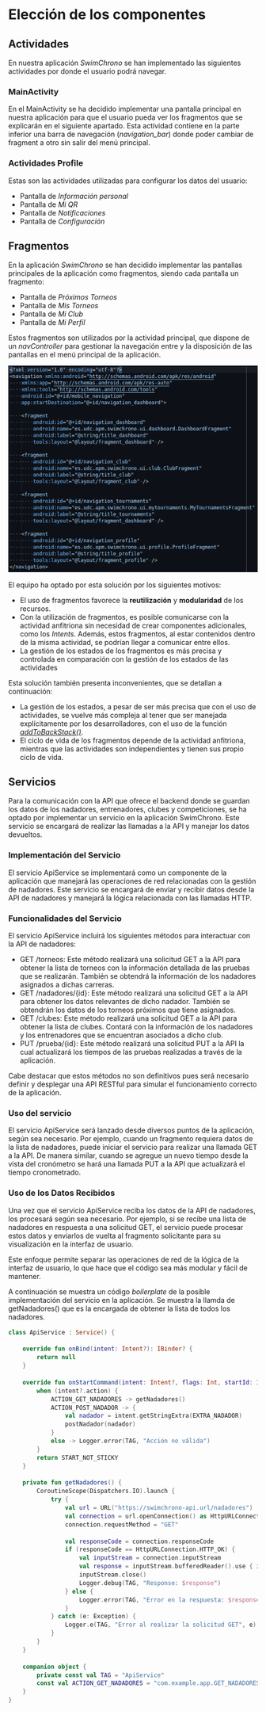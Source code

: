 # Elección de los componentes

## Actividades

<!--  Intro -->

En nuestra aplicación _SwimChrono_ se han implementado las siguientes actividades por donde el usuario podrá navegar.


<!--  Actividad principal -->

### MainActivity

En el MainActivity se ha decidido implementar una pantalla principal en nuestra aplicación para que el usuario pueda ver los fragmentos que se explicarán en el siguiente apartado. Esta actividad contiene en la parte inferior una barra de navegación (*navigation_bar*) donde poder cambiar de fragment a otro sin salir del menú principal.

<!-- Cada unha das opcións de perfil -->
### Actividades Profile

Estas son las actividades utilizadas para configurar los datos del usuario:

- Pantalla de _Información personal_
- Pantalla de _Mi QR_
- Pantalla de _Notificaciones_
- Pantalla de _Configuración_


<!-- Cronómetro... para más adelante XD-->

## Fragmentos

En la aplicación _SwimChrono_ se han decidido implementar las pantallas
principales de la aplicación como fragmentos, siendo cada pantalla un fragmento:

- Pantalla de _Próximos Torneos_
- Pantalla de _Mis Torneos_
- Pantalla de _Mi Club_
- Pantalla de _Mi Perfil_

Estos fragmentos son utilizados por la actividad principal, que dispone de un
_navController_ para gestionar la navegación entre y la disposición de las
pantallas en el menú principal de la aplicación.

![Fragmentos usados en la configuración de la navegación](../images/components/fragments.png)

El equipo ha optado por esta solución por los siguientes motivos:

- El uso de fragmentos favorece la **reutilización** y **modularidad** de los
recursos.
- Con la utilización de fragmentos, es posible comunicarse con la actividad
anfitriona sin necesidad de crear componentes adicionales, como los _Intents_.
Además, estos fragmentos, al estar contenidos dentro de la misma actividad, se
podrían llegar a comunicar entre ellos.
- La gestión de los estados de los fragmentos es más precisa y controlada en
comparación con la gestión de los estados de las actividades

Esta solución también presenta inconvenientes, que se detallan a continuación:

- La gestión de los estados, a pesar de ser más precisa que con el uso de
actividades, se vuelve más compleja al tener que ser manejada explícitamente
por los desarrolladores, con el uso de la función [_addToBackStack()_][backstack].
- El ciclo de vida de los fragmentos depende de la actividad anfitriona, mientras
que las actividades son independientes y tienen sus propio ciclo de vida.

## Servicios

<!-- Acceso a API como servicio-->
Para la comunicación con la API que ofrece el backend donde se guardan los datos de los nadadores, entrenadores, clubes y competiciones, se ha optado por implementar un servicio en la aplicación SwimChrono. Este servicio se encargará de realizar las llamadas a la API y manejar los datos devueltos.

### Implementación del Servicio

El servicio ApiService se implementará como un componente de la aplicación que manejará las operaciones de red relacionadas con la gestión de nadadores. Este servicio se encargará de enviar y recibir datos desde la API de nadadores y manejará la lógica relacionada con las llamadas HTTP.

### Funcionalidades del Servicio

El servicio ApiService incluirá los siguientes métodos para interactuar con la API de nadadores:

- GET /torneos: Este método realizará una solicitud GET a la API para obtener la lista de torneos con la información detallada de las pruebas que se realizarán. También se obtendrá la información de los nadadores asignados a dichas carreras.
- GET /nadadores/{id}: Este método realizará una solicitud GET a la API para obtener los datos relevantes de dicho nadador. También se obtendrán los datos de los torneos próximos que tiene asignados.
- GET /clubes: Este método realizará una solicitud GET a la API para obtener la lista de clubes. Contará con la información de los nadadores y los entrenadores que se encuentran asociados a dicho club.
- PUT /prueba/{id}: Este método realizará una solicitud PUT a la API la cual actualizará los tiempos de las pruebas realizadas a través de la aplicación.

Cabe destacar que estos métodos no son definitivos pues será necesario definir y desplegar una API RESTful para simular el funcionamiento correcto de la aplicación.

### Uso del servicio

El servicio ApiService será lanzado desde diversos puntos de la aplicación, según sea necesario. Por ejemplo, cuando un fragmento requiera datos de la lista de nadadores, puede iniciar el servicio para realizar una llamada GET a la API. De manera similar, cuando se agregue un nuevo tiempo desde la vista del cronómetro se hará una llamada PUT a la API que actualizará el tiempo cronometrado.

### Uso de los Datos Recibidos

Una vez que el servicio ApiService reciba los datos de la API de nadadores, los procesará según sea necesario. Por ejemplo, si se recibe una lista de nadadores en respuesta a una solicitud GET, el servicio puede procesar estos datos y enviarlos de vuelta al fragmento solicitante para su visualización en la interfaz de usuario.

Este enfoque permite separar las operaciones de red de la lógica de la interfaz de usuario, lo que hace que el código sea más modular y fácil de mantener.

A continuación se muestra un código _boilerplate_ de la posible implementación del servicio en la aplicación. Se muestra la llamda de getNadadores() que es la encargada de obtener la lista de todos los nadadores.

```kotlin
class ApiService : Service() {

    override fun onBind(intent: Intent?): IBinder? {
        return null
    }

    override fun onStartCommand(intent: Intent?, flags: Int, startId: Int): Int {
        when (intent?.action) {
            ACTION_GET_NADADORES -> getNadadores()
            ACTION_POST_NADADOR -> {
                val nadador = intent.getStringExtra(EXTRA_NADADOR)
                postNadador(nadador)
            }
            else -> Logger.error(TAG, "Acción no válida")
        }
        return START_NOT_STICKY
    }

    private fun getNadadores() {
        CoroutineScope(Dispatchers.IO).launch {
            try {
                val url = URL("https://swimchrono-api.url/nadadores")
                val connection = url.openConnection() as HttpURLConnection
                connection.requestMethod = "GET"

                val responseCode = connection.responseCode
                if (responseCode == HttpURLConnection.HTTP_OK) {
                    val inputStream = connection.inputStream
                    val response = inputStream.bufferedReader().use { it.readText() }
                    inputStream.close()
                    Logger.debug(TAG, "Response: $response")
                } else {
                    Logger.error(TAG, "Error en la respuesta: $responseCode")
                }
            } catch (e: Exception) {
                Logger.e(TAG, "Error al realizar la solicitud GET", e)
            }
        }
    }

    companion object {
        private const val TAG = "ApiService"
        const val ACTION_GET_NADADORES = "com.example.app.GET_NADADORES"
    }
}

```
<!-- Variables -->
[backstack]: https://developer.android.com/reference/androidx/fragment/app/FragmentTransaction#addToBackStack(java.lang.String)
